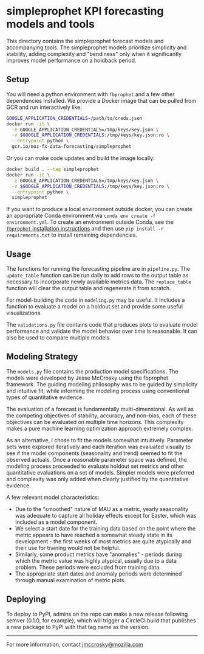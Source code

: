 # simpleprophet KPI forecasting models and tools

This directory contains the simpleprophet forecast models and accompanying tools.  The simpleprophet models prioritize simplicity and stability, adding complexity and "bendiness" only when it significantly improves model performance on a holdback period.

## Setup

You will need a python environment with `fbprophet` and a few other
dependencies installed. We provide a Docker image that can be pulled from GCR
and run interactively like:

```bash
GOOGLE_APPLICATION_CREDENTIALS=/path/to/creds.json
docker run -it \
  -e GOOGLE_APPLICATION_CREDENTIALS=/tmp/keys/key.json \
  -v $GOOGLE_APPLICATION_CREDENTIALS:/tmp/keys/key.json:ro \
  --entrypoint python \
  gcr.io/moz-fx-data-forecasting/simpleprophet
```

Or you can make code updates and build the image locally:

```bash
docker build . --tag simpleprophet
docker run -it \
  -e GOOGLE_APPLICATION_CREDENTIALS=/tmp/keys/key.json \
  -v $GOOGLE_APPLICATION_CREDENTIALS:/tmp/keys/key.json:ro \
  --entrypoint python \
  simpleprophet
```

If you want to produce a local environment outside docker, you can create an
appropriate Conda environment via `conda env create -f environment.yml`.
To create an environment outside Conda, see the
[`fbprophet` installation instructions](https://facebook.github.io/prophet/docs/installation.html)
and then use `pip install -r requirements.txt` to install remaining dependencies.

## Usage

The functions for running the forecasting pipeline are in ```pipeline.py```.  The ```update_table``` function can be run daily to add rows to the output table as necessary to incorporate newly available metrics data.  The ```replace_table``` function will clear the output table and regenerate it from scratch.

For model-building the code in ```modeling.py``` may be useful.  It includes a function to evaluate a model on a holdout set and provide some useful visualizations.

The ```validations.py``` file contains code that produces plots to evaluate model performance and validate the model behavior over time is reasonable.  It can also be used to compare multiple models.

## Modeling Strategy

The ```models.py``` file contains the production model specifications.  The models were developed by Jesse McCrosky using the fbprophet framework.  The guiding modeling philosophy was to be guided by simplicity and intuitive fit, while informing the modeling process using conventional types of quantitative evidence.

The evaluation of a forecast is fundamentally multi-dimensional.  As well as the competing objectives of stability, accuracy, and non-bias, each of these objectives can be evaluated on multiple time horizons.  This complexity makes a pure machine learning optimization approach extremely complex.

As an alternative, I chose to fit the models somewhat intuitively.  Parameter sets were explored iteratively and each iteration was evaluated visually to see if the model components (seasonality and trend) seemed to fit the observed actuals.  Once a reasonable parameter space was defined, the modeling process proceeded to evaluate holdout set metrics and other quantitative evaluations on a set of models.  Simpler models were preferred and complexity was only added when clearly justified by the quantitative evidence.

A few relevant model characteristics:

 - Due to the "smoothed" nature of MAU as a metric, yearly seasonality was adequate to capture all holiday effects except for Easter, which was included as a model component.
 - We select a start date for the training data based on the point where the metric appears to have reached a somewhat steady state in its development - the first weeks of most metrics are quite atypically and their use for training would not be helpful.
 - Similarly, some product metrics have "anomalies" - periods during which the metric value was highly atypical, usually due to a data problem.  These periods were excluded from training data.
 - The appropriate start dates and anomaly periods were determined through manual examination of metric plots.

## Deploying

To deploy to PyPI, admins on the repo can make a new release following semver
(0.1.0, for example), which will trigger a CircleCI build that publishes
a new package to PyPI with that tag name as the version.

---

For more information, contact jmccrosky@mozilla.com
